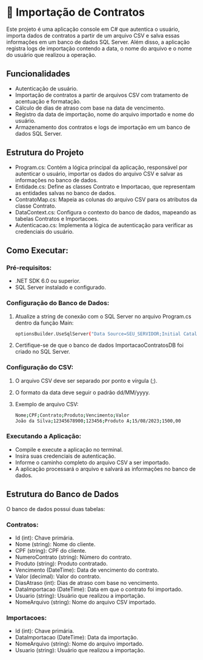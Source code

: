 <h1> 📌 Importação de Contratos  </h1>

<p> Este projeto é uma aplicação console em C# que autentica o usuário, importa dados de contratos a partir de um arquivo CSV e salva essas informações em um banco de dados SQL Server. 
  Além disso, a aplicação registra logs de importação contendo a data, o nome do arquivo e o nome do usuário que realizou a operação. </p>

<h2> Funcionalidades </h2>

* Autenticação de usuário.
* Importação de contratos a partir de arquivos CSV com tratamento de acentuação e formatação.
* Cálculo de dias de atraso com base na data de vencimento.
* Registro da data de importação, nome do arquivo importado e nome do usuário.
* Armazenamento dos contratos e logs de importação em um banco de dados SQL Server.


<h2> Estrutura do Projeto </h2>

* Program.cs: Contém a lógica principal da aplicação, responsável por autenticar o usuário, importar os dados do arquivo CSV e salvar as informações no banco de dados.
* Entidade.cs: Define as classes Contrato e Importacao, que representam as entidades salvas no banco de dados.
* ContratoMap.cs: Mapeia as colunas do arquivo CSV para os atributos da classe Contrato.
* DataContext.cs: Configura o contexto do banco de dados, mapeando as tabelas Contratos e Importacoes.
* Autenticacao.cs: Implementa a lógica de autenticação para verificar as credenciais do usuário.


<h2> Como Executar: </h2>

<h3>  Pré-requisitos:</h3>

* .NET SDK 6.0 ou superior.
* SQL Server instalado e configurado.


<h3> Configuração do Banco de Dados:</h3>

1. Atualize a string de conexão com o SQL Server no arquivo Program.cs dentro da função Main:


   ```sh
   optionsBuilder.UseSqlServer("Data Source=SEU_SERVIDOR;Initial Catalog=ImportacaoContratosDB;Integrated Security=True;");


2. Certifique-se de que o banco de dados ImportacaoContratosDB foi criado no SQL Server.
   

<h3> Configuração do CSV: </h3>

1. O arquivo CSV deve ser separado por ponto e vírgula (;).
2. O formato da data deve seguir o padrão dd/MM/yyyy.
3. Exemplo de arquivo CSV:


   ```sh
   Nome;CPF;Contrato;Produto;Vencimento;Valor
   João da Silva;12345678900;123456;Produto A;15/08/2023;1500,00


<h3> Executando a Aplicação: </h3>

* Compile e execute a aplicação no terminal.
* Insira suas credenciais de autenticação.
* Informe o caminho completo do arquivo CSV a ser importado.
* A aplicação processará o arquivo e salvará as informações no banco de dados.

<h2> Estrutura do Banco de Dados </h2>

<P> O banco de dados possui duas tabelas:</P>

<h3> Contratos: </h3>

* Id (int): Chave primária.
* Nome (string): Nome do cliente.
* CPF (string): CPF do cliente.
* NumeroContrato (string): Número do contrato.
* Produto (string): Produto contratado.
* Vencimento (DateTime): Data de vencimento do contrato.
* Valor (decimal): Valor do contrato.
* DiasAtraso (int): Dias de atraso com base no vencimento.
* DataImportacao (DateTime): Data em que o contrato foi importado.
* Usuario (string): Usuário que realizou a importação.
* NomeArquivo (string): Nome do arquivo CSV importado.

<h3>  Importacoes: </h3>

* Id (int): Chave primária.
* DataImportacao (DateTime): Data da importação.
* NomeArquivo (string): Nome do arquivo importado.
* Usuario (string): Usuário que realizou a importação.

  
